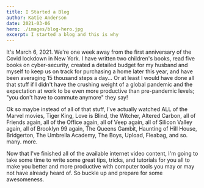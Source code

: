 ```yaml
---
title: I Started a Blog
author: Katie Anderson
date: 2021-03-06
hero: ./images/blog-hero.jpg
excerpt: I started a blog and this is why
---
```


It's March 6, 2021. We're one week away from the first anniversary of the Covid lockdown in New York. I have written two children's books, read five books on cyber-security, created a detailed budget for my husband and myself to keep us on track for purchasing a home later this year, and have been averaging 15 thousand steps a day... Or at least I would have done all that stuff if I didn't have the crushing weight of a global pandemic and the expectation at work to be even more productive than pre-pandemic levels; "you don't have to commute anymore" they say!

Ok so maybe instead of all of that stuff, I've actually watched ALL of the Marvel movies, Tiger King, Love is Blind, the Witcher, Altered Carbon, all of Friends again, all of the Office again, all of Veep again, all of Silicon Valley again, all of Brooklyn 99 again, The Queens Gambit, Haunting of Hill House, Bridgerton, The Umbrella Academy, The Boys, Upload, Fleabag, and so. many. more.

Now that I've finished all of the available internet video content, I'm going to take some time to write some great tips, tricks, and tutorials for you all to make you better and more productive with computer tools you may or may not have already heard of. So buckle up and prepare for some awesomeness.
